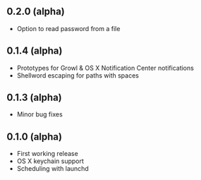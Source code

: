 
## 0.2.0 (alpha)

* Option to read password from a file

## 0.1.4 (alpha)

* Prototypes for Growl & OS X Notification Center notifications
* Shellword escaping for paths with spaces

## 0.1.3 (alpha)

* Minor bug fixes

## 0.1.0 (alpha)

* First working release
* OS X keychain support
* Scheduling with launchd
